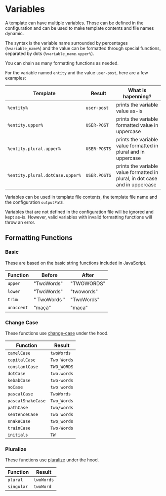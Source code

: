 # Variables

A template can have multiple variables. Those can be defined in the configuration and can be used to make template contents and file names dynamic.

The syntax is the variable name surrounded by percentages (`%variable_name%`) and the value can be formatted through special functions, separated by dots (`%variable_name.upper%`).

You can chain as many formatting functions as needed.

For the variable named `entity` and the value `user-post`, here are a few examples:

| Template                        | Result       | What is hapenning?                                                          |
|---------------------------------|--------------|-----------------------------------------------------------------------------|
| `%entity%`                      | `user-post`  | prints the variable value as-is                                             |
| `%entity.upper%`                | `USER-POST`  | prints the variable formatted value in uppercase                            |
| `%entity.plural.upper%`         | `USER-POSTS` | prints the variable value formatted in plural and in uppercase              |
| `%entity.plural.dotCase.upper%` | `USER.POSTS` | prints the variable value formatted in plural, in dot case and in uppercase |

Variables can be used in template file contents, the template file name and the configuration `outputPath`.

Variables that are not defined in the configuration file will be ignored and kept as-is. However, valid variables with invalid formatting functions will throw an error.

## Formatting Functions

### Basic

These are based on the basic string functions included in JavaScript.

| Function   | Before       | After      |
|------------|--------------|------------|
| `upper`    | "TwoWords"   | "TWOWORDS" |
| `lower`    | "TwoWords"   | "twowords" |
| `trim`     | " TwoWords " | "TwoWords" |
| `unaccent` | "maçã"       | "maca"     |

### Change Case

These functions use [change-case](https://www.npmjs.com/package/change-case) under the hood.

| Function          | Result      |
|-------------------|-------------|
| `camelCase`       | `twoWords`  |
| `capitalCase`     | `Two Words` |
| `constantCase`    | `TWO_WORDS` |
| `dotCase`         | `two.words` |
| `kebabCase`       | `two-words` |
| `noCase`          | `two words` |
| `pascalCase`      | `TwoWords`  |
| `pascalSnakeCase` | `Two_Words` |
| `pathCase`        | `two/words` |
| `sentenceCase`    | `Two words` |
| `snakeCase`       | `two_words` |
| `trainCase`       | `Two-Words` |
| `initials`        | `TW`        |

### Pluralize

These functions use [pluralize](https://www.npmjs.com/package/pluralize) under the hood.

| Function   | Result     |
|------------|------------|
| `plural`   | `twoWords` |
| `singular` | `twoWord`  |
